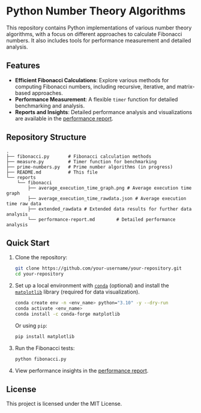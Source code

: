 # Python Number Theory Algorithms

This repository contains Python implementations of various number theory algorithms, with a focus on different approaches to calculate Fibonacci numbers. It also includes tools for performance measurement and detailed analysis.

## Features

- **Efficient Fibonacci Calculations**: Explore various methods for computing Fibonacci numbers, including recursive, iterative, and matrix-based approaches.
- **Performance Measurement**: A flexible `timer` function for detailed benchmarking and analysis.
- **Reports and Insights**: Detailed performance analysis and visualizations are available in the [performance report](./reports/fibonacci/performance-report.md).

## Repository Structure

```plaintext
.
├── fibonacci.py       # Fibonacci calculation methods
├── measure.py         # Timer function for benchmarking
├── prime-numbers.py   # Prime number algorithms (in progress)
├── README.md          # This file
└── reports
    └── fibonacci
        ├── average_execution_time_graph.png # Average execution time graph
        ├── average_execution_time_rawdata.json # Average execution time raw data 
        ├── extended_rawdata # Extended data results for further data analysis
        └── performance-report.md        # Detailed performance analysis
```

## Quick Start

1. Clone the repository:

   ```bash
   git clone https://github.com/your-username/your-repository.git
   cd your-repository
   ```

2. Set up a local environment with [`conda`](https://docs.conda.io/projects/conda/en/stable/) (optional) and install the [`matplotlib`](https://matplotlib.org/stable/) library (required for data visualization).

   ```bash
   conda create env -n <env_name> python="3.10" -y --dry-run
   conda activate <env_name>
   conda install -c conda-forge matplotlib
   ```

    Or using `pip`:

   ```bash
   pip install matplotlib
   ```

3. Run the Fibonacci tests:

   ```bash
   python fibonacci.py
   ```

4. View performance insights in the [performance report](./reports/fibonacci/performance-report.md).

## License

This project is licensed under the MIT License.
